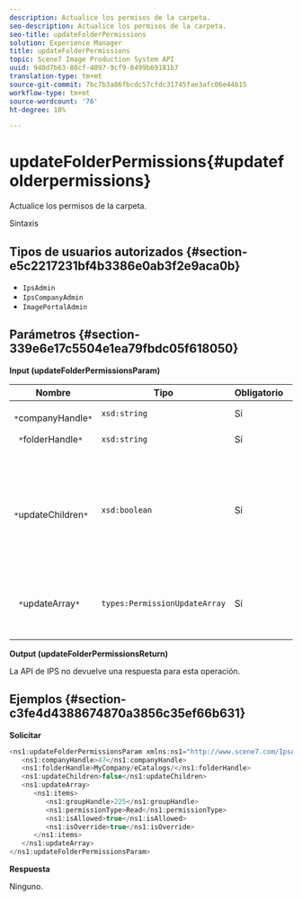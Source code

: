 ```yaml
---
description: Actualice los permisos de la carpeta.
seo-description: Actualice los permisos de la carpeta.
seo-title: updateFolderPermissions
solution: Experience Manager
title: updateFolderPermissions
topic: Scene7 Image Production System API
uuid: 940d7b63-80cf-4097-9cf9-8499b69181b7
translation-type: tm+mt
source-git-commit: 7bc7b3a86fbcdc57cfdc31745fae3afc06e44b15
workflow-type: tm+mt
source-wordcount: '76'
ht-degree: 18%

---
```



# updateFolderPermissions{#updatefolderpermissions}

Actualice los permisos de la carpeta.

Sintaxis

## Tipos de usuarios autorizados {#section-e5c2217231bf4b3386e0ab3f2e9aca0b}

* `IpsAdmin`
* `IpsCompanyAdmin`
* `ImagePortalAdmin`

## Parámetros {#section-339e6e17c5504e1ea79fbdc05f618050}

**Input (updateFolderPermissionsParam)**

| Nombre | Tipo | Obligatorio | Descripción |
|---|---|---|---|
| ` *`companyHandle`*` | `xsd:string` | Sí | Identificador de compañía. |
| ` *`folderHandle`*` | `xsd:string` | Sí | Identificador de carpeta. |
| ` *`updateChildren`*` | `xsd:boolean` | Sí | Determina si se deben actualizar los elementos secundarios con permisos establecidos para la carpeta de nivel superior. |
| ` *`updateArray`*` | `types:PermissionUpdateArray` | Sí | Matriz de actualizaciones de permisos que desea aplicar a la carpeta. |

**Output (updateFolderPermissionsReturn)**

La API de IPS no devuelve una respuesta para esta operación.

## Ejemplos {#section-c3fe4d4388674870a3856c35ef66b631}

**Solicitar**

```java
<ns1:updateFolderPermissionsParam xmlns:ns1="http://www.scene7.com/IpsApi/xsd">
   <ns1:companyHandle>47</ns1:companyHandle>
   <ns1:folderHandle>MyCompany/eCatalogs/</ns1:folderHandle>
   <ns1:updateChildren>false</ns1:updateChildren>
   <ns1:updateArray>
      <ns1:items>
         <ns1:groupHandle>225</ns1:groupHandle>
         <ns1:permissionType>Read</ns1:permissionType>
         <ns1:isAllowed>true</ns1:isAllowed>
         <ns1:isOverride>true</ns1:isOverride>
      </ns1:items>
   </ns1:updateArray>
</ns1:updateFolderPermissionsParam>
```

**Respuesta**

Ninguno.
